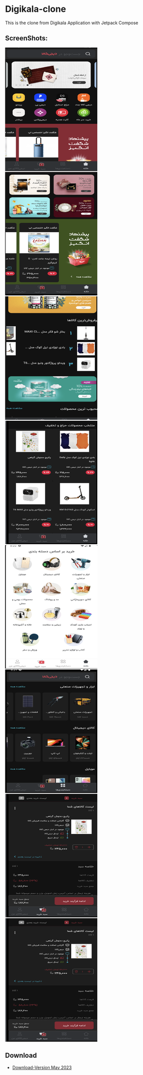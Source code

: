 # Digikala-clone
This is the clone from Digikala Application with Jetpack Compose

## ScreenShots:
<img src="/images/h1.png" width="300" height="400"/> <img src ="/images/h2.png" width="300" height="400"/> <img src = "/images/h3.png" width="300" height="400"/>
<img src="/images/h4.png" width="300" height="400"/> <img src="/images/h5.png" width="300" height="400"/> <img src="/images/d1.png" width="300" height="400"/>
<img src="/images/l1.png" width="300" height="400"/> <img src="/images/l1.png" width="300" height="400"/>



## Download
- [Download-Version May 2023]([https://www.dropbox.com/s/0dycpdf8zmo3bln/2022-09-15%20-%20Todoapp.apk?dl=1](https://drive.google.com/file/d/1HIsELeisIR8YQeR-238GBOyBGLfLtLGo/view?usp=share_link))
